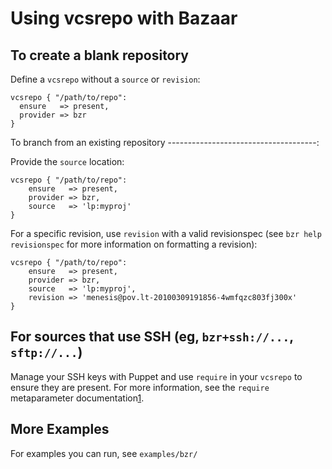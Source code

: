 Using vcsrepo with Bazaar
=========================

To create a blank repository
----------------------------

Define a `vcsrepo` without a `source` or `revision`:

    vcsrepo { "/path/to/repo":
      ensure   => present,
      provider => bzr
    }

To branch from an existing repository
-------------------------------------:

Provide the `source` location:

    vcsrepo { "/path/to/repo":
        ensure   => present,
        provider => bzr,
        source   => 'lp:myproj'
    }

For a specific revision, use `revision` with a valid revisionspec
(see `bzr help revisionspec` for more information on formatting a revision):

    vcsrepo { "/path/to/repo":
        ensure   => present,
        provider => bzr,
        source   => 'lp:myproj',
        revision => 'menesis@pov.lt-20100309191856-4wmfqzc803fj300x'
    }

For sources that use SSH (eg, `bzr+ssh://...`, `sftp://...`)
------------------------------------------------------------

Manage your SSH keys with Puppet and use `require` in your `vcsrepo`
to ensure they are present.  For more information, see the `require`
metaparameter documentation[1].

More Examples
-------------

For examples you can run, see `examples/bzr/`

[1]: http://docs.reductivelabs.com/references/stable/metaparameter.html#require
